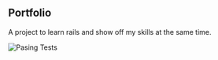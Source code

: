 ## Portfolio

A project to learn rails and show off my skills at the same time.

![Pasing Tests](https://www.dropbox.com/s/ao6is77q3tdy1dw/20140120-Rails-%20Portfolio-Tests.png)
